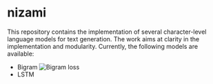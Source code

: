 # nizami
This repository contains the implementation of several character-level language models for text generation. The work aims at clarity in the implementation and modularity.
Currently, the following models are available:

* Bigram
![Bigram loss](https://github.com/meraccos/nizami/blob/main/losses/Eval_loss.svg)
* LSTM
